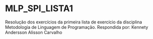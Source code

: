 MLP_SPI_LISTA1
==============

Resolução dos exercícios da primeira lista de exercício  da disciplina Metodologia de Linguagem de Programação.
Respondida por:
Kennety Andersson
Alisson Carvalho
